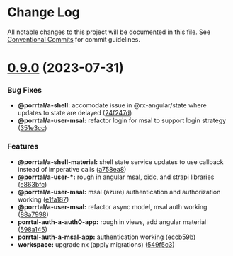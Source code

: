 # Change Log

All notable changes to this project will be documented in this file.
See [Conventional Commits](https://conventionalcommits.org) for commit guidelines.

# [0.9.0](https://github.com/datumgeek/porrtal/compare/v0.8.1...v0.9.0) (2023-07-31)

### Bug Fixes

- **@porrtal/a-shell:** accomodate issue in @rx-angular/state where updates to state are delayed ([24f247d](https://github.com/datumgeek/porrtal/commit/24f247d8e60c8b5d1246a246591d4e3094ab5fdd))
- **@porrtal/a-user-msal:** refactor login for msal to support login strategy ([351e3cc](https://github.com/datumgeek/porrtal/commit/351e3cce3c5ae7397ef51b2bd4cf83336efd490b))

### Features

- **@porrtal/a-shell-material:** shell state service updates to use callback instead of imperative calls ([a758ea8](https://github.com/datumgeek/porrtal/commit/a758ea8887867cb5bdeadcdd41af600910c7d511))
- **@porrtal/a-user-\*:** rough in angular msal, oidc, and strapi libraries ([e863bfc](https://github.com/datumgeek/porrtal/commit/e863bfc5ffaa3767d3886ecdc3fce049eb3c7ad7))
- **@porrtal/a-user-msal:** msal (azure) authentication and authorization working ([e1fa187](https://github.com/datumgeek/porrtal/commit/e1fa1879ef218ce9e3c07d3f60e03bfb992c54a2))
- **@porrtal/a-user-msal:** refactor async model, msal auth working ([88a7998](https://github.com/datumgeek/porrtal/commit/88a7998175caaadc7c1398d556a1780bcae35519))
- **porrtal-auth-a-auth0-app:** rough in views, add angular material ([598a145](https://github.com/datumgeek/porrtal/commit/598a145fc1896971e841776fa30eaa25e4c10949))
- **porrtal-auth-a-msal-app:** authentication working ([eccb59b](https://github.com/datumgeek/porrtal/commit/eccb59ba39de6373f7b86abcf839a52b1bf7bb38))
- **workspace:** upgrade nx (apply migrations) ([549f5c3](https://github.com/datumgeek/porrtal/commit/549f5c353259b49d668ad91397b9b05a7fadb7e7))

